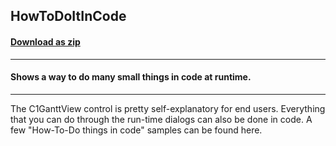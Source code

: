 ## HowToDoItInCode
#### [Download as zip](https://grapecity.github.io/DownGit/#/home?url=https://github.com/GrapeCity/ComponentOne-WPF-Samples/tree/master/NET_462/GanttView/CS/HowToDoItInCode/HowToDoItInCode)
____
#### Shows a way to do many small things in code at runtime.
____
The C1GanttView control is pretty self-explanatory for end users.
Everything that you can do through the run-time dialogs can also
be done in code. A few "How-To-Do things in code" samples can
be found here.
